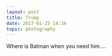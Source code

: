 ```yaml
---
layout: post
title: Trump
date: 2017-01-25 14:34
topic: photography
---
```

Where is Batman when you need him....
